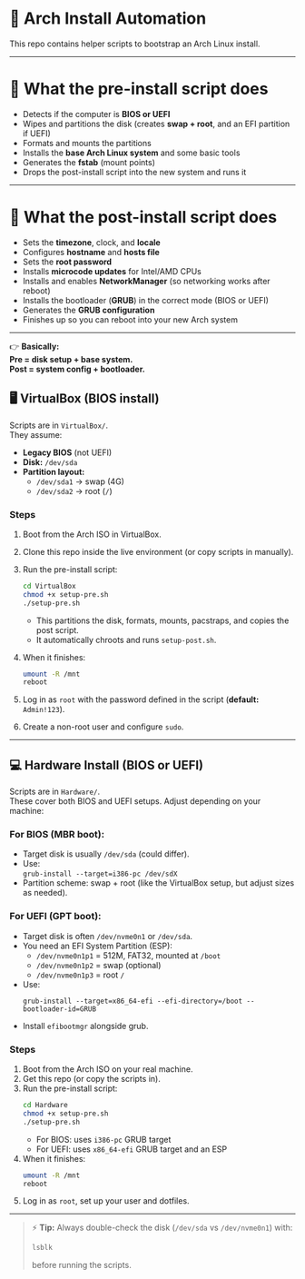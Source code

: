 # 📖 Arch Install Automation

This repo contains helper scripts to bootstrap an Arch Linux install.

---

# 📝 What the pre-install script does

- Detects if the computer is **BIOS or UEFI**
- Wipes and partitions the disk (creates **swap + root**, and an EFI partition if UEFI)
- Formats and mounts the partitions
- Installs the **base Arch Linux system** and some basic tools
- Generates the **fstab** (mount points)
- Drops the post-install script into the new system and runs it

---

# 📝 What the post-install script does

- Sets the **timezone**, clock, and **locale**
- Configures **hostname** and **hosts file**
- Sets the **root password**
- Installs **microcode updates** for Intel/AMD CPUs
- Installs and enables **NetworkManager** (so networking works after reboot)
- Installs the bootloader (**GRUB**) in the correct mode (BIOS or UEFI)
- Generates the **GRUB configuration**
- Finishes up so you can reboot into your new Arch system

---

👉 **Basically:**  
**Pre = disk setup + base system.**  
**Post = system config + bootloader.**

## 🖥️ VirtualBox (BIOS install)

Scripts are in `VirtualBox/`.<br>
They assume:

- **Legacy BIOS** (not UEFI)
- **Disk:** `/dev/sda`
- **Partition layout:**
  - `/dev/sda1` → swap (4G)
  - `/dev/sda2` → root (`/`)

### Steps

1. Boot from the Arch ISO in VirtualBox.
2. Clone this repo inside the live environment (or copy scripts in manually).
3. Run the pre-install script:
    ```sh
    cd VirtualBox
    chmod +x setup-pre.sh
    ./setup-pre.sh
    ```
    - This partitions the disk, formats, mounts, pacstraps, and copies the post script.
    - It automatically chroots and runs `setup-post.sh`.
4. When it finishes:
    ```sh
    umount -R /mnt
    reboot
    ```

5. Log in as `root` with the password defined in the script (**default:** `Admin!123`).
6. Create a non-root user and configure `sudo`.

---

## 💻 Hardware Install (BIOS or UEFI)

Scripts are in `Hardware/`.<br>
These cover both BIOS and UEFI setups. Adjust depending on your machine:

### For BIOS (MBR boot):

- Target disk is usually `/dev/sda` (could differ).
- Use:  
  `grub-install --target=i386-pc /dev/sdX`
- Partition scheme: swap + root (like the VirtualBox setup, but adjust sizes as needed).

### For UEFI (GPT boot):

- Target disk is often `/dev/nvme0n1` or `/dev/sda`.
- You need an EFI System Partition (ESP):
    - `/dev/nvme0n1p1` = 512M, FAT32, mounted at `/boot`
    - `/dev/nvme0n1p2` = swap (optional)
    - `/dev/nvme0n1p3` = root `/`
- Use:
  ```
  grub-install --target=x86_64-efi --efi-directory=/boot --bootloader-id=GRUB
  ```
- Install `efibootmgr` alongside grub.

### Steps

1. Boot from the Arch ISO on your real machine.
2. Get this repo (or copy the scripts in).
3. Run the pre-install script:
    ```sh
    cd Hardware
    chmod +x setup-pre.sh
    ./setup-pre.sh
    ```
    - For BIOS: uses `i386-pc` GRUB target
    - For UEFI: uses `x86_64-efi` GRUB target and an ESP
4. When it finishes:
    ```sh
    umount -R /mnt
    reboot
    ```
5. Log in as `root`, set up your user and dotfiles.

---

> ⚡ **Tip:** Always double-check the disk (`/dev/sda` vs `/dev/nvme0n1`) with:
> ```sh
> lsblk
> ```
> before running the scripts.